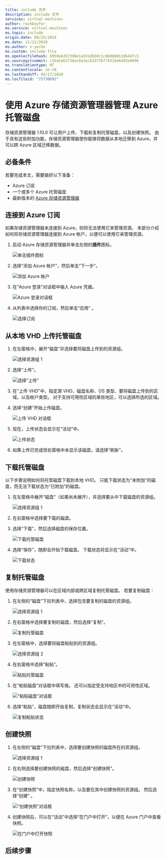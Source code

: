 ```yaml
---
title: include 文件
description: include 文件
services: virtual-machines
author: rockboyfor
ms.service: virtual-machines
ms.topic: include
origin.date: 09/25/2019
ms.date: 11/11/2019
ms.author: v-yeche
ms.custom: include file
ms.openlocfilehash: 5959e6357398e1a3d1db50c1c8b0bb013db4d7c5
ms.sourcegitcommit: c1ba5a62f30ac0a3acb337fb77431de6493e6096
ms.translationtype: HT
ms.contentlocale: zh-CN
ms.lasthandoff: 04/17/2020
ms.locfileid: "73730692"
---
```

# <a name="use-azure-storage-explorer-to-manage-azure-managed-disks"></a>使用 Azure 存储资源管理器管理 Azure 托管磁盘

存储资源管理器 1.10.0 可让用户上传、下载和复制托管磁盘，以及创建快照。 由于具有这些附加功能，存储资源管理器使你能够将数据从本地迁移到 Azure，并可以跨 Azure 区域迁移数据。

## <a name="prerequisites"></a>必备条件

若要完成本文，需要做好以下准备：
- Azure 订阅
- 一个或多个 Azure 托管磁盘
- 最新版本的 [Azure 存储资源管理器](https://azure.microsoft.com/features/storage-explorer/)

## <a name="connect-to-an-azure-subscription"></a>连接到 Azure 订阅

如果存储资源管理器未连接到 Azure，则将无法使用它来管理资源。 本部分介绍如何将存储资源管理器连接到 Azure 帐户，以便可以使用它来管理资源。

1. 启动 Azure 存储资源管理器并单击左侧的**插件**图标。

    ![单击插件图标](media/disks-upload-vhd-to-managed-disk-storage-explorer/plug-in-icon.png)

1. 选择“添加 Azure 帐户”，然后单击“下一步”。  

    ![添加 Azure 帐户](media/disks-upload-vhd-to-managed-disk-storage-explorer/connect-to-azure.png)

1. 在“Azure 登录”对话框中输入 Azure 凭据。 

    ![Azure 登录对话框](media/disks-upload-vhd-to-managed-disk-storage-explorer/sign-in.png)

1. 从列表中选择你的订阅，然后单击“应用”  。

    ![选择订阅](media/disks-upload-vhd-to-managed-disk-storage-explorer/select-subscription.png)

## <a name="upload-a-managed-disk-from-an-on-prem-vhd"></a>从本地 VHD 上传托管磁盘

1. 在左窗格中，展开“磁盘”并选择要将磁盘上传到的资源组。 

    ![选择资源组 1](media/disks-upload-vhd-to-managed-disk-storage-explorer/select-rg1.png)

1. 选择“上传”。 

    ![选择“上传”](media/disks-upload-vhd-to-managed-disk-storage-explorer/upload-button.png)

1. 在“上传 VHD”中，指定源 VHD、磁盘名称、OS 类型、要将磁盘上传到的区域，以及帐户类型。  对于支持可用性区域的某些地区，可以选择所选的区域。
1. 选择“创建”开始上传磁盘。 

    ![上传 VHD 对话框](media/disks-upload-vhd-to-managed-disk-storage-explorer/upload-vhd-dialog.png)

1. 现在，上传状态会显示在“活动”中。 

    ![上传状态](media/disks-upload-vhd-to-managed-disk-storage-explorer/activity-uploading.png)

1. 如果上传已完成但右窗格中未显示该磁盘，请选择“刷新”。 

## <a name="download-a-managed-disk"></a>下载托管磁盘

以下步骤说明如何将托管磁盘下载到本地 VHD。 只能下载状态为“未附加”的磁盘，而无法下载状态为“已附加”的磁盘。  

1. 在左窗格中展开“磁盘”（如果尚未展开），并选择要从中下载磁盘的资源组。 

    ![选择资源组 1](media/disks-upload-vhd-to-managed-disk-storage-explorer/select-rg1.png)

1. 在右窗格中选择要下载的磁盘。
1. 选择“下载”，然后选择磁盘的保存位置。 

    ![下载托管磁盘](media/disks-upload-vhd-to-managed-disk-storage-explorer/download-button.png)

1. 选择“保存”，随即会开始下载磁盘。  下载状态将显示在“活动”中。 

    ![下载状态](media/disks-upload-vhd-to-managed-disk-storage-explorer/activity-downloading.png)

## <a name="copy-a-managed-disk"></a>复制托管磁盘

使用存储资源管理器可以在区域内部或跨区域复制托管磁盘。 若要复制磁盘：

1. 在左侧的“磁盘”下拉列表中，选择包含要复制的磁盘的资源组。 

    ![选择资源组 1](media/disks-upload-vhd-to-managed-disk-storage-explorer/select-rg1.png)

1. 在右窗格中选择要复制的磁盘，然后选择“复制”。 

    ![复制托管磁盘](media/disks-upload-vhd-to-managed-disk-storage-explorer/copy-button.png)

1. 在左窗格中，选择要将磁盘粘贴到的资源组。

    ![选择资源组 2](media/disks-upload-vhd-to-managed-disk-storage-explorer/select-rg2.png)

1. 在右窗格中选择“粘贴”。 

    ![粘贴托管磁盘](media/disks-upload-vhd-to-managed-disk-storage-explorer/paste-button.png)

1. 在“粘贴磁盘”对话框中填写值。  还可以指定受支持地区中的可用性区域。

    ![“粘贴磁盘”对话框](media/disks-upload-vhd-to-managed-disk-storage-explorer/paste-disk-dialog.png)

1. 选择“粘贴”，磁盘随即开始复制，复制状态会显示在“活动”中。  

    ![复制粘贴状态](media/disks-upload-vhd-to-managed-disk-storage-explorer/activity-copying.png)

## <a name="create-a-snapshot"></a>创建快照

1. 在左侧的“磁盘”下拉列表中，选择要创建快照的磁盘所在的资源组。 

    ![选择资源组 1](media/disks-upload-vhd-to-managed-disk-storage-explorer/select-rg1.png)

1. 在右侧选择要创建快照的磁盘，然后选择“创建快照”。 

    ![创建快照](media/disks-upload-vhd-to-managed-disk-storage-explorer/create-snapshot-button.png)

1. 在“创建快照”中，指定快照名称，以及要在其中创建快照的资源组。  然后选择“创建”  。

    ![“创建快照”对话框](media/disks-upload-vhd-to-managed-disk-storage-explorer/create-snapshot-dialog.png)

1. 创建快照后，可以在“活动”中选择“在门户中打开”，以便在 Azure 门户中查看快照。  

    ![在门户中打开快照](media/disks-upload-vhd-to-managed-disk-storage-explorer/open-in-portal.png)

## <a name="next-steps"></a>后续步骤

<!-- Update_Description: new article about disks upload vhd to managed disk storage explorer -->
<!--NEW.date: 11/11/2019-->